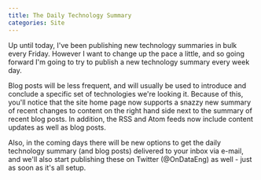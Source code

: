 ```yaml
---
title: The Daily Technology Summary
categories: Site
---
```

Up until today, I've been publishing new technology summaries in bulk every Friday.  However I want to change up the pace a little, and so going forward I'm going to try to publish a new technology summary every week day.

<!--more-->
Blog posts will be less frequent, and will usually be used to introduce and conclude a specific set of technologies we're looking it.  Because of this, you'll notice that the site home page now supports a snazzy new summary of recent changes to content on the right hand side next to the summary of recent blog posts.  In addition, the RSS and Atom feeds now include content updates as well as blog posts.

Also, in the coming days there will be new options to get the daily technology summary (and blog posts) delivered to your inbox via e-mail, and we'll also start publishing these on Twitter (@OnDataEng) as well - just as soon as it's all setup.